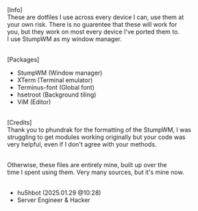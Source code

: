 [Info]<br>
These are dotfiles I use across every device I can, use them at<br>
your own risk. There is no guarentee that these will work for  <br>
you, but they work on most every device I've ported them to.   <br>
I use StumpWM as my window manager.                            <br><br>

[Packages]<br>
- StumpWM       (Window manager)<br>
- XTerm         (Terminal emulator)<br>
- Terminus-font (Global font)<br>
- hsetroot      (Background tiling)<br>
- ViM           (Editor)<br><br>

[Credits]<br>
Thank you to phundrak for the formatting of the StumpWM, I was<br>
struggling to get modules working originally but your code was<br>
very helpful, even if I don't agree with your methods.        <br><br>

Otherwise, these files are entirely mine, built up over the   <br>
time I spent using them. Very many sources, but it's mine now.<br><br>

- hu5hbot (2025.01.29 @10:28)<br>
- Server Engineer & Hacker   <br>
